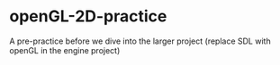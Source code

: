 # openGL-2D-practice
A pre-practice before we dive into the larger project (replace SDL with openGL in the engine project)
